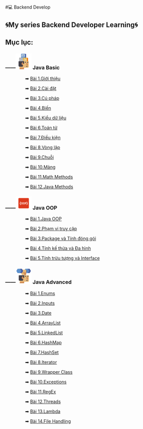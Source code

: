 #💻 Backend Develop 

## 🌀My series Backend Developer Learning🌀



## Mục lục:

### ——![Basic Knowledge.png](https://raw.githubusercontent.com/Zenfection/Image/master/2021/02/01-13-50-39-Basic%20Knowledge.png) Java Basic

                ➡ [Bài 1.Giới thiệu](https://github.com/Zenfection/Java/blob/master/Java%20Basic/1.GioiThieu.md)

                ➡ [Bài 2.Cài đặt](https://github.com/Zenfection/Java/blob/master/Java%20Basic/2.CaiDat.md)

                ➡ [Bài 3.Cú pháp](https://github.com/Zenfection/Java/blob/master/Java%20Basic/3.Cuphap.md)

                ➡ [Bài 4.Biến](https://github.com/Zenfection/Java/blob/master/Java%20Basic/4.Bien.md)

                ➡ [Bài 5.Kiểu dữ liệu](https://github.com/Zenfection/Java/blob/master/Java%20Basic/5.Kieudulieu.md)

                ➡ [Bài 6.Toán tử](https://github.com/Zenfection/Java/blob/master/Java%20Basic/6.ToanTu.md)

                ➡ [Bài 7.Điều kiện](https://github.com/Zenfection/Java/blob/master/Java%20Basic/7.Dieukien.md)

                ➡ [Bài 8.Vòng lặp](https://github.com/Zenfection/Java/blob/master/Java%20Basic/8.Vonglap.md)

                ➡ [Bài 9.Chuỗi](https://github.com/Zenfection/Java/blob/master/Java%20Basic/9.Chuoi.md)

                ➡ [Bài 10.Mảng](https://github.com/Zenfection/Java/blob/master/Java%20Basic/10.Mang.md)

                ➡ [Bài 11.Math Methods](https://github.com/Zenfection/Java/blob/master/Java%20Basic/11.Math.md)

                ➡ [Bài 12.Java Methods](https://github.com/Zenfection/Java/blob/master/Java%20Basic/12.Methods.md)

### ——![oop_logo.png](https://raw.githubusercontent.com/Zenfection/Image/master/2021/02/01-13-51-01-oop_logo.png) Java OOP

                ➡ [Bài 1.Java OOP](https://github.com/Zenfection/Java/blob/master/Java%20OOP/1.OOP.md)

                ➡ [Bài 2.Phạm vi truy cập](https://github.com/Zenfection/Java/blob/master/Java%20OOP/2.Modifier.md)

                ➡ [Bài 3.Package và Tính đóng gói](https://github.com/Zenfection/Java/blob/master/Java%20OOP/3.Pkg%26Encapsulation.md)

                ➡ [Bài 4.Tính kế thừa và Đa hình](https://github.com/Zenfection/Java/blob/master/Java%20OOP/4.Inheritance%26Polymorphism.md)

                ➡ [Bài 5.Tính trừu tượng và Interface](https://github.com/Zenfection/Java/blob/master/Java%20OOP/5.Abstract%26Interface.md)

### ——![Brain Training.png](https://raw.githubusercontent.com/Zenfection/Image/master/2021/02/07-15-45-10-Brain%20Training.png) Java Advanced

                ➡ [Bài 1.Enums](https://github.com/Zenfection/Java/blob/master/Java%20Advaced/1.Enums.md)

                ➡ [Bài 2.Inputs](https://github.com/Zenfection/Java/blob/master/Java%20Advaced/2.Inputs.md)

                ➡ [Bài 3.Date](https://github.com/Zenfection/Java/blob/master/Java%20Advaced/3.Date.md)

                ➡ [Bài 4.ArrayList](https://github.com/Zenfection/Java/blob/master/Java%20Advaced/4.ArrayList.md)

                ➡ [Bài 5.LinkedList](https://github.com/Zenfection/Java/blob/master/Java%20Advaced/5.LinkedList.md)

                ➡ [Bài 6.HashMap](https://github.com/Zenfection/Java/blob/master/Java%20Advaced/6.HashMap.md)

                ➡ [Bài 7.HashSet](https://github.com/Zenfection/Java/blob/master/Java%20Advaced/7.HashSet.md)

                ➡ [Bài 8.Iterator](https://github.com/Zenfection/Java/blob/master/Java%20Advaced/8.Iterator.md)

                ➡ [Bài 9.Wrapper Class](https://github.com/Zenfection/Java/blob/master/Java%20Advaced/9.WrapperClases.md)

                ➡ [Bài 10.Exceptions](https://github.com/Zenfection/Java/blob/master/Java%20Advaced/10.Exceptions.md)

                ➡ [Bài 11.RegEx](https://github.com/Zenfection/Java/blob/master/Java%20Advaced/11.RegEx.md)

                ➡ [Bài 12.Threads](https://github.com/Zenfection/Java/blob/master/Java%20Advaced/12.Threads.md)

                ➡ [Bài 13.Lambda](https://github.com/Zenfection/Java/blob/master/Java%20Advaced/13.Lambda.md)

                ➡ [Bài 14.File Handling](https://github.com/Zenfection/Java/blob/master/Java%20Advaced/14.File%20Handling.md)
